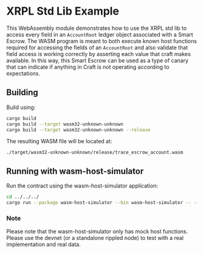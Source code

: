 # XRPL Std Lib Example

This WebAssembly module demonstrates how to use the XRPL std lib to access every field in an `AccountRoot` ledger object
associated with a Smart Escrow. The WASM program is meant to both execute known host functions required for accessing
the fields of an `AccountRoot` and also validate that field access is working correctly by asserting each value that
craft makes available. In this way, this Smart Escrow can be used as a type of canary that can indicate if anything in
Craft is not operating according to expectations.

## Building

Build using:

```bash
cargo build
cargo build --target wasm32-unknown-unknown
cargo build --target wasm32-unknown-unknown --release
```

The resulting WASM file will be located at:

```
./target/wasm32-unknown-unknown/release/trace_escrow_account.wasm
```

## Running with wasm-host-simulator

Run the contract using the wasm-host-simulator application:

```bash
cd ../../../
cargo run --package wasm-host-simulator --bin wasm-host-simulator -- --dir projects/e2e-tests/trace_escrow_account --project trace_escrow_account
```

### Note

Please note that the wasm-host-simulator only has mock host functions. Please use the devnet (or a standalone rippled node) to
test with a real implementation and real data.
